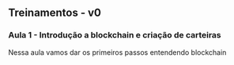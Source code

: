 ## Treinamentos - v0

### Aula 1 - Introdução a blockchain e criação de carteiras

Nessa aula vamos dar os primeiros passos entendendo blockchain
